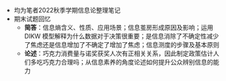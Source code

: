 + 均为笔者2022秋季学期信息论整理笔记
+ 期末试题回忆
  + **简答**：信息熵含义、性质、应用场景；信息茧房形成原因及影响；运用 DIKW 模型解释为什么数据对于决策很重要；是信息消除了不确定性减少了焦虑还是信息增加了不确定了增加了焦虑；信息测度的步骤及基本原则
  + **论述**：巧克力消费量与诺奖获奖人次有正相关关系，因此制定政策估计人们多吃巧克力合理吗；从信息素养的角度论述如何提升公众辨别信息的能力

